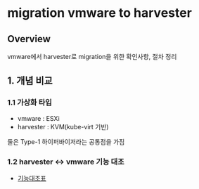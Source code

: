 # migration vmware to harvester 
## Overview
vmware에서 harvester로 migration을 위한 확인사항, 절차 정리

## 1. 개념 비교
### 1.1 가상화 타입
- vmware : ESXi
- harvester : KVM(kube-virt 기반)

둘은 Type-1 하이퍼바이저라는 공통점을 가짐

### 1.2 harvester <-> vmware 기능 대조
- [기능대조표](./harvester_vs_vmware_기능대조표.md)